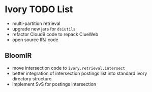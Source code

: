 Ivory TODO List
===============

+ multi-partition retrieval
+ upgrade new jars for `dsiutils`
+ refactor Cloud9 code to repack ClueWeb
+ open source IRJ code

BloomIR
-------

+ move intersection code to `ivory.retrieval.intersect`
+ better integration of intersection postings list into standard Ivory directory structure
+ implement SvS for postings intersection

